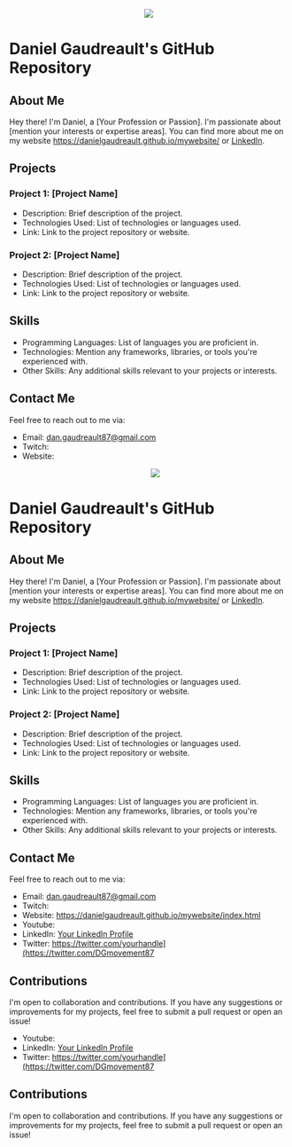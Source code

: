 <p align="center"><img src="https://raw.githubusercontent.com/images/main logo 2.png" /></p>

# Daniel Gaudreault's GitHub Repository

## About Me
Hey there! I'm Daniel, a [Your Profession or Passion]. I'm passionate about [mention your interests or expertise areas]. You can find more about me on my website https://danielgaudreault.github.io/mywebsite/ or [LinkedIn](https://www.linkedin.com/in/yourprofile).

## Projects

### Project 1: [Project Name]
- Description: Brief description of the project.
- Technologies Used: List of technologies or languages used.
- Link: Link to the project repository or website.

### Project 2: [Project Name]
- Description: Brief description of the project.
- Technologies Used: List of technologies or languages used.
- Link: Link to the project repository or website.

## Skills
- Programming Languages: List of languages you are proficient in.
- Technologies: Mention any frameworks, libraries, or tools you're experienced with.
- Other Skills: Any additional skills relevant to your projects or interests.

## Contact Me
Feel free to reach out to me via:
- Email: dan.gaudreault87@gmail.com
- Twitch:
- Website: <p align="center"><img src="https://raw.githubusercontent.com/images/main logo 2.png" /></p>

# Daniel Gaudreault's GitHub Repository

## About Me
Hey there! I'm Daniel, a [Your Profession or Passion]. I'm passionate about [mention your interests or expertise areas]. You can find more about me on my website https://danielgaudreault.github.io/mywebsite/ or [LinkedIn](https://www.linkedin.com/in/yourprofile).

## Projects

### Project 1: [Project Name]
- Description: Brief description of the project.
- Technologies Used: List of technologies or languages used.
- Link: Link to the project repository or website.

### Project 2: [Project Name]
- Description: Brief description of the project.
- Technologies Used: List of technologies or languages used.
- Link: Link to the project repository or website.

## Skills
- Programming Languages: List of languages you are proficient in.
- Technologies: Mention any frameworks, libraries, or tools you're experienced with.
- Other Skills: Any additional skills relevant to your projects or interests.

## Contact Me
Feel free to reach out to me via:
- Email: dan.gaudreault87@gmail.com
- Twitch:
- Website: https://danielgaudreault.github.io/mywebsite/index.html
- Youtube:
- LinkedIn: [Your LinkedIn Profile](https://www.linkedin.com/in/yourprofile)
- Twitter: https://twitter.com/yourhandle](https://twitter.com/DGmovement87

## Contributions
I'm open to collaboration and contributions. If you have any suggestions or improvements for my projects, feel free to submit a pull request or open an issue!

- Youtube:
- LinkedIn: [Your LinkedIn Profile](https://www.linkedin.com/in/yourprofile)
- Twitter: https://twitter.com/yourhandle](https://twitter.com/DGmovement87

## Contributions
I'm open to collaboration and contributions. If you have any suggestions or improvements for my projects, feel free to submit a pull request or open an issue!

